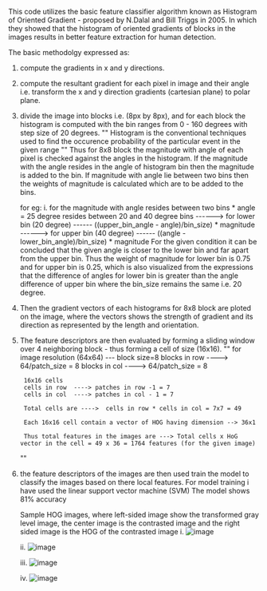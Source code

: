 This code utilizes the basic feature classifier algorithm known as Histogram of Oriented Gradient - proposed by N.Dalal and Bill Triggs in 2005. In which they showed that the histogram of oriented gradients
of blocks in the images results in better feature extraction for human detection. 

The basic methodolgy expressed as:
1. compute the gradients in x and y directions.
2. compute the resultant gradient for each pixel in image and their angle  i.e. transform the x and y direction gradients (cartesian plane) to polar plane.
3. divide the image into blocks i.e. (8px by 8px), and for each block the histogram is computed with the bin ranges from 0 - 160 degrees with step size of 20 degrees.
   "" Histogram is the conventional techniques used to find the occurence probability of the particular event in the given range ""
   Thus for 8x8 block the magnitude with angle of each pixel is checked against the angles in the histogram. If the magnitude with the angle resides in the angle of histogram bin then the magnitude is added
   to the bin. If magnitude with angle lie between two bins then the weights of magnitude is calculated which are to be added to the bins.

   for eg:
         i. for the magnitude with angle resides between two bins
             *   angle = 25 degree  resides between 20 and 40 degree bins
                 ------>    for lower bin (20 degree)  ------   ((upper_bin_angle - angle)/bin_size) * magnitude
                 ------>    for upper bin (40 degree)  ------   ((angle - lower_bin_angle)/bin_size) * magnitude
                 For the given condition it can be concluded that the given angle is closer to the lower bin and far apart from the upper bin. Thus the weight of magnitude for lower bin is 0.75 and for upper bin is 0.25, which
                 is also visualized from the expressions that the difference of angles for lower bin is greater than the angle difference of upper bin where the bin_size remains the same i.e. 20 degree.   
4. Then the gradient vectors of each histograms for 8x8 block are ploted on the image, where the vectors shows the strength of gradient and its direction as represented by the length and orientation.
5. The feature descriptors are then evaluated by forming a sliding window over 4 neighboring block - thus forming a cell of size (16x16).
    ""  for image resolution (64x64) --- block size=8
        blocks in row ----> 64/patch_size = 8
        blocks in col ----> 64/patch_size = 8

        16x16 cells
        cells in row  ----> patches in row -1 = 7
        cells in col  ----> patches in col - 1 = 7

        Total cells are ---->  cells in row * cells in col = 7x7 = 49

        Each 16x16 cell contain a vector of HOG having dimension --> 36x1

        Thus total features in the images are ---> Total cells x HoG vector in the cell = 49 x 36 = 1764 features (for the given image)
    ""  
6. the feature descriptors of the images are then used train the model to classify the images based on there local features. For model training i have used the linear support vector machine (SVM)
   The model shows 81% accuracy

   Sample HOG images, where left-sided image show the transformed gray level image, the center image is the contrasted image and the right sided image is the HOG of the contrasted image
   i.
   ![image](https://github.com/RajaAhsan97/Image-classification-using-Histogram-of-Oriented-Gradient-HOG-/assets/155144523/8c24d40c-e361-412f-a3f1-88e13fb91537)

   ii. ![image](https://github.com/RajaAhsan97/Image-classification-using-Histogram-of-Oriented-Gradient-HOG-/assets/155144523/c898203c-fd9a-45e2-853b-48f5efb63ef6)

   iii. ![image](https://github.com/RajaAhsan97/Image-classification-using-Histogram-of-Oriented-Gradient-HOG-/assets/155144523/7951bf4a-e006-4185-90ec-36ba01ee9417)

   iv. ![image](https://github.com/RajaAhsan97/Image-classification-using-Histogram-of-Oriented-Gradient-HOG-/assets/155144523/31def200-ef8a-4783-be64-b0ab871aaec4)



